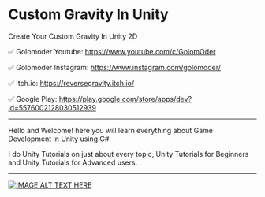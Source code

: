 # Custom Gravity In Unity
Create Your Custom Gravity In Unity 2D

✅ Golomoder Youtube: https://www.youtube.com/c/GolomOder

✅ Golomoder Instagram: https://www.instagram.com/golomoder/

✅ Itch.io: https://reversegravity.itch.io/

✅ Google Play: https://play.google.com/store/apps/dev?id=5576002128030512939

--------------------------------------------------------------------
Hello and Welcome!
here you will learn everything about Game Development in Unity using C#.

I do Unity Tutorials on just about every topic, Unity Tutorials for Beginners and Unity Tutorials for Advanced users.

--------------------------------------------------------------------

[![IMAGE ALT TEXT HERE](http://img.youtube.com/vi/7QryoLhD7aw/0.jpg)](https://www.youtube.com/watch?v=7QryoLhD7aw)
